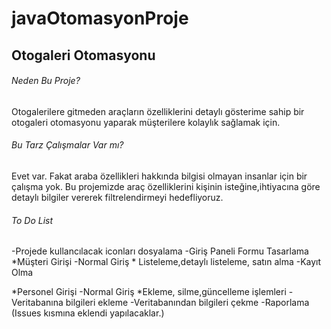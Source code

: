 # javaOtomasyonProje
## Otogaleri Otomasyonu

###### Neden Bu Proje?
Otogalerilere gitmeden araçların özelliklerini detaylı gösterime sahip bir otogaleri otomasyonu yaparak müşterilere kolaylık sağlamak için.

###### Bu Tarz Çalışmalar Var mı?
Evet var. Fakat araba özellikleri hakkında bilgisi olmayan insanlar için bir çalışma yok. Bu projemizde araç özelliklerini kişinin isteğine,ihtiyacına göre detaylı bilgiler
vererek filtrelendirmeyi hedefliyoruz.
###### To Do List 

-Projede kullancılacak iconları dosyalama
-Giriş Paneli Formu Tasarlama
 *Müşteri Girişi 
  -Normal Giriş
    * Listeleme,detaylı listeleme, satın alma 
  -Kayıt Olma 
    
 *Personel Girişi
  -Normal Giriş
    *Ekleme, silme,güncelleme işlemleri 
-Veritabanına bilgileri ekleme
-Veritabanından bilgileri çekme
-Raporlama
(Issues kısmına eklendi yapılacaklar.)

